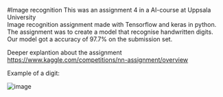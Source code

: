 #Image recognition
This was an assignment 4 in a AI-course at Uppsala University  
 Image recognition assignment made with Tensorflow and keras in python. The assignment was to create a model that recognise handwritten digits. Our model got a accuracy of 97.7% on the submission set.

Deeper explantion about the assignment https://www.kaggle.com/competitions/nn-assignment/overview

Example of a digit:

![image](https://user-images.githubusercontent.com/31931020/166082145-f2e2d91c-c778-4cf8-a226-553b5c8dd7e7.png)

